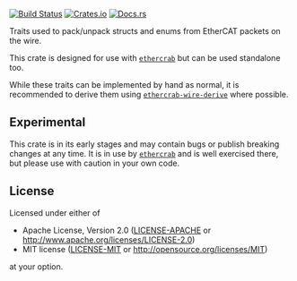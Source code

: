 [![Build Status](https://circleci.com/gh/ethercrab-rs/ethercrab/tree/master.svg?style=shield)](https://circleci.com/gh/ethercrab-rs/ethercrab/tree/master)
[![Crates.io](https://img.shields.io/crates/v/ethercrab-wire.svg)](https://crates.io/crates/ethercrab-wire)
[![Docs.rs](https://docs.rs/ethercrab-wire/badge.svg)](https://docs.rs/ethercrab-wire)

Traits used to pack/unpack structs and enums from EtherCAT packets on the wire.

This crate is designed for use with [`ethercrab`](https://docs.rs/ethercrab) but can be
used standalone too.

While these traits can be implemented by hand as normal, it is recommended to derive them using
[`ethercrab-wire-derive`](https://docs.rs/ethercrab-wire-derive) where possible.

## Experimental

This crate is in its early stages and may contain bugs or publish breaking changes at any time.
It is in use by [`ethercrab`](https://docs.rs/ethercrab) and is well exercised there,
but please use with caution in your own code.

## License

Licensed under either of

- Apache License, Version 2.0 ([LICENSE-APACHE](LICENSE-APACHE) or
  http://www.apache.org/licenses/LICENSE-2.0)
- MIT license ([LICENSE-MIT](LICENSE-MIT) or http://opensource.org/licenses/MIT)

at your option.

